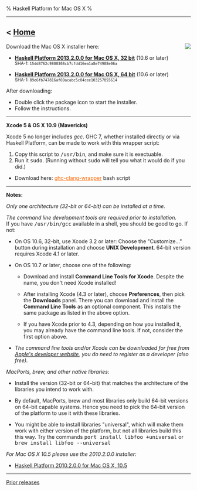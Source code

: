 % Haskell Platform for Mac OS X
%

-------------------------------
< [Home]
-------------------------------

[Home]: index.html

<img style="float:right;" src="images/OS_X-Logo.png" />
Download the Mac OS X installer here:

* **<a href="http://lambda.haskell.org/platform/download/2013.2.0.0/Haskell%20Platform%202013.2.0.0%2032bit.pkg" onClick="javascript: pageTracker._trackPageview('/downloads/mac'); ">Haskell Platform 2013.2.0.0 for Mac OS X, 32 bit</a>** (10.6 or later)  \
<small>SHA-1: `15dd8762c9800308cb7cfdd16ea1a8e74988e06a`</small>

* **<a href="http://lambda.haskell.org/platform/download/2013.2.0.0/Haskell%20Platform%202013.2.0.0%2064bit.pkg" onClick="javascript: pageTracker._trackPageview('/downloads/mac'); "> Haskell Platform 2013.2.0.0 for Mac OS X, 64 bit</a>** (10.6 or later)  \
<small>SHA-1: `89e6fb747816af69acabc5c04cee103257855614`</small>

<!--
* <small>*Pick the 32-bit version, unless you have a specific reason to use the 64-bit version.*<br />
The 32-bit one is slightly faster for most programs.<br />
If you use **MacPorts**, **brew**, or other 3rd party libraries, see below.</small>
-->

After downloading:

* Double click the package icon to start the installer.
* Follow the instructions.

----

**Xcode 5 & OS X 10.9 (Mavericks)**

Xcode 5 no longer includes *gcc*. GHC 7, whether installed directly or via
Haskell Platform, can be made to work with this wrapper script:

  1. Copy this script to <tt>/usr/bin</tt>, and make sure it is exectuable.
  2. Run it <tt>sudo</tt>. (Running without <tt>sudo</tt> will tell you what it would do if you did.)

  * Download here: <a href="ghc-clang-wrapper" style="color:#f60;">ghc-clang-wrapper</a> bash script

----

**Notes:**

*Only one architecture (32-bit or 64-bit) can be installed at a time.*

*The command line development tools are required prior to installation.*
<br />If you have <tt>/usr/bin/gcc</tt> available in a shell, you should be good to go. If not:

  * On OS 10.6, 32-bit, use Xcode 3.2 or later: Choose the "Customize…" button during installation and choose **UNIX Development**. 64-bit version requires Xcode 4.1 or later.

  * On OS 10.7 or later, choose one of the following:

    * Download and install **Command Line Tools for Xcode**.
      Despite the name, you don't need Xcode installed!

    * After installing Xcode (4.3 or later), choose **Preferences**, then
      pick the **Downloads** panel. There you can download and
      install the **Command Line Tools** as an optional component.
      This installs the same package as listed in the above option.

    * If you have Xcode prior to 4.3, depending on how you installed it,
      you may already have the command line tools. If not, consider the
      first option above.

  * *The command line tools and/or Xcode can be downloaded for free
    from [Apple's developer website](http://developer.apple.com), you
    do need to register as a developer (also free).*

*MacPorts, brew, and other native libraries:*

  * Install the version (32-bit or 64-bit) that matches the architecture of the
    libraries you intend to work with.

  * By default, MacPorts, brew and most libraries only build 64-bit versions on
     64-bit capable systems. Hence you need to pick the 64-bit version of the
     platform to use it with these libraries.

  * You might be able to install libraries "universal", which will make them
    work with either version of the platform, but not all libraries build this
    this way. Try the commands <tt>port install libfoo +universal</tt> or
    <tt>brew install libfoo --universal</tt>

*For Mac OS X 10.5 please use the 2010.2.0.0 installer:*

* <a href="http://lambda.haskell.org/platform/download/2010.2.0.0/haskell-platform-2010.2.0.0.i386.dmg" onClick="javascript: pageTracker._trackPageview('/downloads/mac/old'); ">Haskell Platform 2010.2.0.0 for Mac OS X, 10.5</a>

--------

[Prior releases](prior.html)

